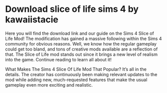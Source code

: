 # Download slice of life sims 4 by kawaiistacie

Here you will find the download link and our guide on the Sims 4 Slice of Life Mod! The modification has gained a massive following within the Sims 4 community for obvious reasons. Well, we know how the regular gameplay could get too bland, and tons of creative mods available are a reflection of that. The Slice of Life mod stands out since it brings a new level of realism into the game. Continue reading to learn all about it!

What Makes The Sims 4 Slice Of Life Mod That Popular?
It’s all in the details. The creator has continuously been making relevant updates to the mod while adding new, much-requested features that make the usual gameplay even more exciting and realistic.


